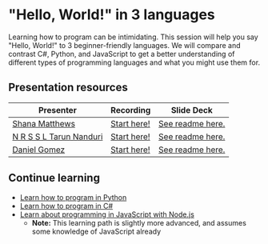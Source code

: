 # "Hello, World!" in 3 languages

Learning how to program can be intimidating. This session will help you say "Hello, World!" to 3 beginner-friendly languages. We will compare and contrast C#, Python, and JavaScript to get a better understanding of different types of programming languages and what you might use them for.

## Presentation resources

| Presenter | Recording | Slide Deck |
| - | - | - |
| [Shana Matthews](https://twitter.com/shanamatthews) | [Start here!](https://myignite.microsoft.com/sessions/1457f64b-1722-4379-bc76-5db87c619e20) | [See readme here.](https://mybuild.azureedge.net/images/resourceDownloader.zip) |
| [N R S S L Tarun Nanduri](https://www.linkedin.com/in/tarunnanduri) | [Start here!](https://myignite.microsoft.com/sessions/bbbda8c8-ac72-4ab6-a3d5-06ff41e04858) | [See readme here.](https://mybuild.azureedge.net/images/resourceDownloader.zip) |
| [Daniel Gomez](https://twitter.com/esdanielgomez) | [Start here!](https://myignite.microsoft.com/sessions/30db5375-d345-4ce1-9a40-54be5179be89) | [See readme here.](https://mybuild.azureedge.net/images/resourceDownloader.zip) |

## Continue learning

- [Learn how to program in Python](https://docs.microsoft.com/learn/paths/python-first-steps/?WT.mc_id=ignite2020_techseries)
- [Learn how to program in C#](https://docs.microsoft.com/learn/paths/csharp-first-steps/?WT.mc_id=ignite2020_techseries)
- [Learn about programming in JavaScript with Node.js](https://docs.microsoft.com/learn/paths/build-javascript-applications-nodejs/?WT.mc_id=ignite2020_techseries)
  - **Note:** This learning path is slightly more advanced, and assumes some knowledge of JavaScript already
